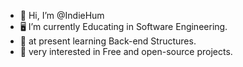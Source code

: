 - 👋 Hi, I’m @IndieHum
- 🖥️ I’m currently Educating in Software Engineering.
- 🧱 at present learning Back-end Structures.
- 💾 very interested in Free and open-source projects.
